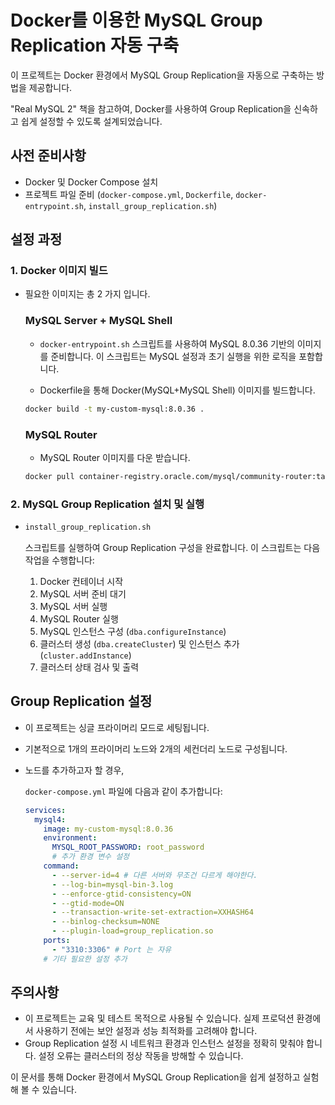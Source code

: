 # Docker를 이용한 MySQL Group Replication 자동 구축

이 프로젝트는 Docker 환경에서 MySQL Group Replication을 자동으로 구축하는 방법을 제공합니다. 

"Real MySQL 2" 책을 참고하여, Docker를 사용하여 Group Replication을 신속하고 쉽게 설정할 수 있도록 설계되었습니다.

## 사전 준비사항

- Docker 및 Docker Compose 설치
- 프로젝트 파일 준비 (`docker-compose.yml`, `Dockerfile`, `docker-entrypoint.sh`, `install_group_replication.sh`)

## 설정 과정

### 1. Docker 이미지 빌드

- 필요한 이미지는 총 2 가지 입니다.
  ### **MySQL Server + MySQL Shell**
    - `docker-entrypoint.sh` 스크립트를 사용하여 MySQL 8.0.36 기반의 이미지를 준비합니다.
  이 스크립트는 MySQL 설정과 초기 실행을 위한 로직을 포함합니다.

    - Dockerfile을 통해 Docker(MySQL+MySQL Shell) 이미지를 빌드합니다.

    ```bash
    docker build -t my-custom-mysql:8.0.36 .
    ```

    ### MySQL Router

    - MySQL Router 이미지를 다운 받습니다.

    ```bash
    docker pull container-registry.oracle.com/mysql/community-router:tag
    ```

### 2. MySQL Group Replication 설치 및 실행

- ```bash
  install_group_replication.sh
  ```

   스크립트를 실행하여 Group Replication 구성을 완료합니다. 이 스크립트는 다음 작업을 수행합니다:

  1. Docker 컨테이너 시작
  2. MySQL 서버 준비 대기
  3. MySQL 서버 실행
  4. MySQL Router 실행
  5. MySQL 인스턴스 구성 (`dba.configureInstance`)
  6. 클러스터 생성 (`dba.createCluster`) 및 인스턴스 추가 (`cluster.addInstance`)
  7. 클러스터 상태 검사 및 출력


## Group Replication 설정

- 이 프로젝트는 싱글 프라이머리 모드로 세팅됩니다.

- 기본적으로 1개의 프라이머리 노드와 2개의 세컨더리 노드로 구성됩니다.

- 노드를 추가하고자 할 경우, 
  
  `docker-compose.yml` 파일에 다음과 같이 추가합니다:

  ```yaml
  services:
    mysql4:
      image: my-custom-mysql:8.0.36
      environment:
        MYSQL_ROOT_PASSWORD: root_password
        # 추가 환경 변수 설정
      command:
        - --server-id=4 # 다른 서버와 무조건 다르게 해야한다.
        - --log-bin=mysql-bin-3.log
        - --enforce-gtid-consistency=ON
        - --gtid-mode=ON
        - --transaction-write-set-extraction=XXHASH64
        - --binlog-checksum=NONE
        - --plugin-load=group_replication.so
      ports:
        - "3310:3306" # Port 는 자유
      # 기타 필요한 설정 추가
  ```

## 주의사항

- 이 프로젝트는 교육 및 테스트 목적으로 사용될 수 있습니다. 실제 프로덕션 환경에서 사용하기 전에는 보안 설정과 성능 최적화를 고려해야 합니다.
- Group Replication 설정 시 네트워크 환경과 인스턴스 설정을 정확히 맞춰야 합니다. 설정 오류는 클러스터의 정상 작동을 방해할 수 있습니다.

이 문서를 통해 Docker 환경에서 MySQL Group Replication을 쉽게 설정하고 실험해 볼 수 있습니다.
